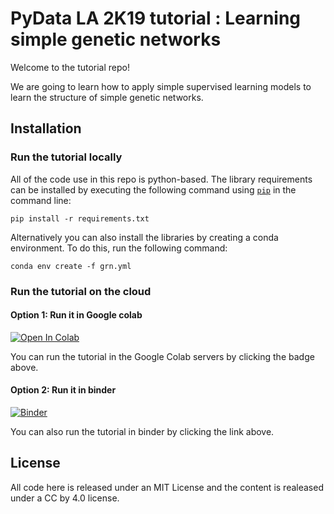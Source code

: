 # PyData LA 2K19 tutorial : Learning simple genetic networks

Welcome to the tutorial repo! 

We are going to learn how to apply simple supervised learning models to learn the structure of simple genetic networks.


## Installation

### Run the tutorial locally

All of the code use in this repo is python-based.
The library requirements can be installed by executing the following command using
[`pip`](pypi.org/project/pip) in the command line:

``` pip install -r requirements.txt ```

Alternatively you can also install the libraries by creating a conda environment.
To do this, run the following command: 

```conda env create -f grn.yml```


### Run the tutorial on the cloud 

#### Option 1: Run it in Google colab

[![Open In Colab](https://colab.research.google.com/assets/colab-badge.svg)](https://colab.research.google.com/github/manuflores/grnlearn_tutorial/)

You can run the tutorial in the Google Colab servers by clicking the badge above. 


#### Option 2: Run it in binder 

[![Binder](https://mybinder.org/badge_logo.svg)](https://mybinder.org/v2/gh/manuflores/grnlearn_tutorial/master)

You can also run the tutorial in binder by clicking the link above. 



## License

All code here is released under an MIT License and the content is realeased under a CC by 4.0 license. 

